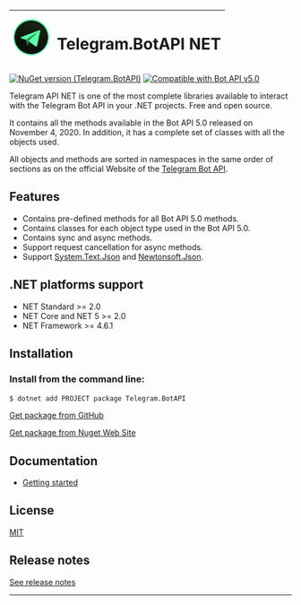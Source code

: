 | <img src="./docs/icon.png" alt="Logo" width="64"/> | <h1>Telegram.BotAPI NET</h1> |
|--------|--------|

[![NuGet version (Telegram.BotAPI)](https://img.shields.io/nuget/v/Telegram.BotAPI.svg?style=flat-square)](https://www.nuget.org/packages/Telegram.BotAPI/)
[![Compatible with Bot API v5.0](https://img.shields.io/badge/Bot%20API%20version-v5.0-blue?style=flat-square)](https://core.telegram.org/bots/api#november-4-2020)

Telegram API NET is one of the most complete libraries available to interact with the Telegram Bot API in your .NET projects. Free and open source.

It contains all the methods available in the Bot API 5.0 released on November 4, 2020. In addition, it has a complete set of classes with all the objects used.

All objects and methods are sorted in namespaces in the same order of sections as on the official Website of the [Telegram Bot API](https://core.telegram.org/bots/api).

## Features
* Contains pre-defined methods for all Bot API 5.0 methods.
* Contains classes for each object type used in the Bot API 5.0.
* Contains sync and async methods.
* Support request cancellation for async methods.
* Support [System.Text.Json](https://www.nuget.org/packages/System.Text.Json/) and [Newtonsoft.Json](https://www.nuget.org/packages/Newtonsoft.Json/).

## .NET platforms support
* NET Standard >= 2.0
* NET Core and NET 5 >= 2.0
* NET Framework >= 4.6.1

## Installation
### Install from the command line:
```
$ dotnet add PROJECT package Telegram.BotAPI
```
[Get package from GitHub](https://github.com/Eptagone/Telegram.BotAPI/packages)

[Get package from Nuget Web Site](https://www.nuget.org/packages/Telegram.BotAPI/)

## Documentation
* [Getting started](docs/readme.md)

## License
[MIT](LICENSE)

## Release notes
[See release notes](https://github.com/Eptagone/Telegram.BotAPI/releases)

***
